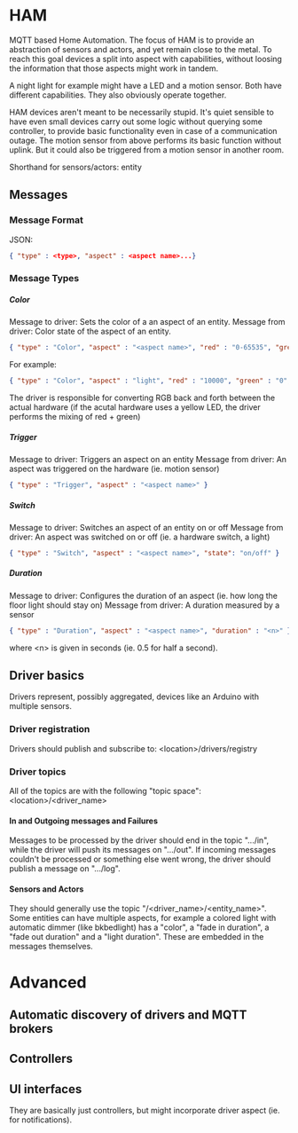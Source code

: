 # HAM

MQTT based Home Automation. The focus of HAM is to provide an abstraction of sensors and actors, and yet remain close to the metal. To reach this goal devices a split into aspect with capabilities, without loosing the information that those aspects might work in tandem.

A night light for example might have a LED and a motion sensor. Both have different capabilities. They also obviously operate together.

HAM devices aren't meant to be necessarily stupid. It's quiet sensible to have even small devices carry out some logic without querying some controller, to provide basic functionality even in case of a communication outage. The motion sensor from above performs its basic function without uplink. But it could also be triggered from a motion sensor in another room.

Shorthand for sensors/actors: entity

## Messages

### Message Format
JSON:
```json
{ "type" : <type>, "aspect" : <aspect name>...}
```
### Message Types

##### Color
Message to driver: Sets the color of a an aspect of an entity.
Message from driver: Color state of the aspect of an entity.
```json
{ "type" : "Color", "aspect" : "<aspect name>", "red" : "0-65535", "green" : "0-65535", "blue" : "0-65535" }
```

For example:
```json
{ "type" : "Color", "aspect" : "light", "red" : "10000", "green" : "0", blue : "0" }
```

The driver is responsible for converting RGB back and forth between the actual hardware (if the acutal hardware uses a yellow LED, the driver performs the mixing of red + green)

##### Trigger
Message to driver: Triggers an aspect on an entity
Message from driver: An aspect was triggered on the hardware (ie. motion sensor)
```json
{ "type" : "Trigger", "aspect" : "<aspect name>" }
```

##### Switch
Message to driver: Switches an aspect of an entity on or off
Message from driver: An aspect was switched on or off (ie. a hardware switch, a light)
```json
{ "type" : "Switch", "aspect" : "<aspect name>", "state": "on/off" }
```

##### Duration
Message to driver: Configures the duration of an aspect (ie. how long the floor light should stay on)
Message from driver: A duration measured by a sensor
```json
{ "type" : "Duration", "aspect" : "<aspect name>", "duration" : "<n>" }
```
where \<n\> is given in seconds (ie. 0.5 for half a second).

## Driver basics
Drivers represent, possibly aggregated, devices like an Arduino with multiple sensors.

### Driver registration
Drivers should publish and subscribe to:
\<location\>/drivers/registry

### Driver topics
All of the topics are with the following "topic space":
\<location\>/\<driver_name\>

#### In and Outgoing messages and Failures
Messages to be processed by the driver should end in the topic ".../in", while the driver will push its messages on ".../out". If incoming messages couldn't be processed or something else went wrong, the driver should publish a message on ".../log".

#### Sensors and Actors
They should generally use the topic "<location>/<driver_name>/<entity_name>". Some entities can have multiple aspects, for example a colored light with automatic dimmer (like bkbedlight) has a "color", a "fade in duration", a "fade out duration" and a "light duration". These are embedded in the messages themselves.

# Advanced
## Automatic discovery of drivers and MQTT brokers
## Controllers
## UI interfaces
They are basically just controllers, but might incorporate driver aspect (ie. for notifications).

